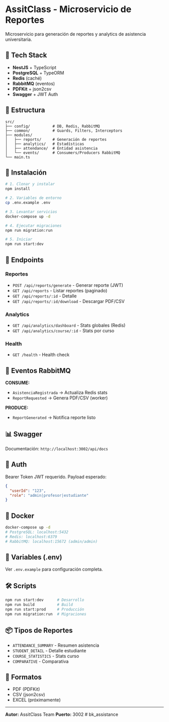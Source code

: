 # AssitClass - Microservicio de Reportes

Microservicio para generación de reportes y analytics de asistencia universitaria.

## 🚀 Tech Stack

- **NestJS** + TypeScript
- **PostgreSQL** + TypeORM
- **Redis** (caché)
- **RabbitMQ** (eventos)
- **PDFKit** + json2csv
- **Swagger** + JWT Auth

## 📁 Estructura

```
src/
├── config/          # DB, Redis, RabbitMQ
├── common/          # Guards, Filters, Interceptors
├── modules/
│   ├── reports/     # Generación de reportes
│   ├── analytics/   # Estadísticas
│   ├── attendance/  # Entidad asistencia
│   └── events/      # Consumers/Producers RabbitMQ
└── main.ts
```

## 🔧 Instalación

```bash
# 1. Clonar y instalar
npm install

# 2. Variables de entorno
cp .env.example .env

# 3. Levantar servicios
docker-compose up -d

# 4. Ejecutar migraciones
npm run migration:run

# 5. Iniciar
npm run start:dev
```

## 📌 Endpoints

### Reportes
- `POST /api/reports/generate` - Generar reporte (JWT)
- `GET /api/reports` - Listar reportes (paginado)
- `GET /api/reports/:id` - Detalle
- `GET /api/reports/:id/download` - Descargar PDF/CSV

### Analytics
- `GET /api/analytics/dashboard` - Stats globales (Redis)
- `GET /api/analytics/course/:id` - Stats por curso

### Health
- `GET /health` - Health check

## 📡 Eventos RabbitMQ

**CONSUME:**
- `AsistenciaRegistrada` → Actualiza Redis stats
- `ReportRequested` → Genera PDF/CSV (worker)

**PRODUCE:**
- `ReportGenerated` → Notifica reporte listo

## 📊 Swagger

Documentación: `http://localhost:3002/api/docs`

## 🔐 Auth

Bearer Token JWT requerido. Payload esperado:
```json
{
  "userId": "123",
  "role": "admin|profesor|estudiante"
}
```

## 🐳 Docker

```bash
docker-compose up -d
# PostgreSQL: localhost:5432
# Redis: localhost:6379
# RabbitMQ: localhost:15672 (admin/admin)
```

## 📝 Variables (.env)

Ver `.env.example` para configuración completa.

## 🛠️ Scripts

```bash
npm run start:dev      # Desarrollo
npm run build          # Build
npm run start:prod     # Producción
npm run migration:run  # Migraciones
```

## 📦 Tipos de Reportes

- `ATTENDANCE_SUMMARY` - Resumen asistencia
- `STUDENT_DETAIL` - Detalle estudiante
- `COURSE_STATISTICS` - Stats curso
- `COMPARATIVE` - Comparativa

## 🎯 Formatos

- PDF (PDFKit)
- CSV (json2csv)
- EXCEL (próximamente)

---

**Autor:** AssitClass Team
**Puerto:** 3002
#   b k _ a s s i s t a n c e  
 